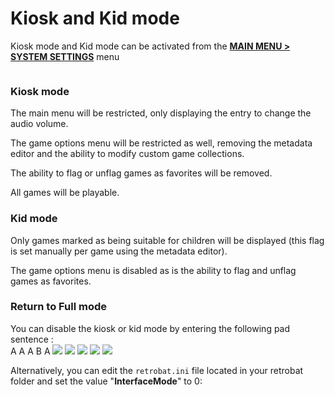 # Kiosk and Kid mode

Kiosk mode and Kid mode can be activated from the [**MAIN MENU > SYSTEM SETTINGS**](../navigation/main-menu.md#system-settings) menu

<div align="left">

<figure><img src="https://i.imgur.com/Pfrkc0D.png" alt=""><figcaption></figcaption></figure>

</div>

### Kiosk mode

The main menu will be restricted, only displaying the entry to change the audio volume.&#x20;

The game options menu will be restricted as well, removing the metadata editor and the ability to modify custom game collections.&#x20;

The ability to flag or unflag games as favorites will be removed.&#x20;

All games will be playable.

### Kid mode

Only games marked as being suitable for children will be displayed (this flag is set manually per game using the metadata editor).&#x20;

The game options menu is disabled as is the ability to flag and unflag games as favorites.&#x20;

### Return to Full mode

You can disable the kiosk or kid mode by entering the following pad sentence :\
A A A B A ![](<../.gitbook/assets/image (11).png>) ![](<../.gitbook/assets/image (11).png>) ![](<../.gitbook/assets/image (11).png>) ![](<../.gitbook/assets/image (25).png>) ![](<../.gitbook/assets/image (11).png>)

Alternatively, you can edit the `retrobat.ini` file located in your retrobat folder and set the value "**InterfaceMode**" to 0:

<div align="left">

<figure><img src="https://i.imgur.com/ofDCIxE.png" alt=""><figcaption></figcaption></figure>

</div>

